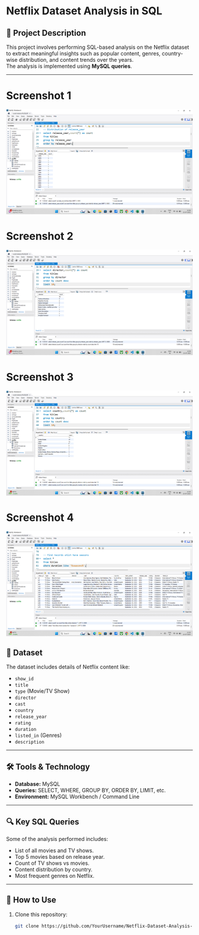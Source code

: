 # Netflix Dataset Analysis in SQL

## 📌 Project Description
This project involves performing SQL-based analysis on the Netflix dataset to extract meaningful insights such as popular content, genres, country-wise distribution, and content trends over the years.  
The analysis is implemented using **MySQL queries**.

---
# Screenshot 1
![Netflix Dataset Analysis Screenshot](https://github.com/Jayesh-dev-glitch/Netflix-Dataset-Analysis-in-SQL/blob/main/Screenshot%202025-07-23%20133844.png)

# Screenshot 2
![Netflix Dataset Analysis Screenshot 2](https://github.com/Jayesh-dev-glitch/Netflix-Dataset-Analysis-in-SQL/blob/main/Screenshot%202025-07-23%20133858.png)

# Screenshot 3
![Netflix Dataset Analysis Screenshot 3](https://github.com/Jayesh-dev-glitch/Netflix-Dataset-Analysis-in-SQL/blob/main/Screenshot%202025-07-23%20133917.png)

# Screenshot 4
![Netflix Dataset Analysis Screenshot 4](https://github.com/Jayesh-dev-glitch/Netflix-Dataset-Analysis-in-SQL/blob/main/Screenshot%202025-07-23%20134000.png)

## 📂 Dataset
The dataset includes details of Netflix content like:
- `show_id`
- `title`
- `type` (Movie/TV Show)
- `director`
- `cast`
- `country`
- `release_year`
- `rating`
- `duration`
- `listed_in` (Genres)
- `description`

---

## 🛠️ Tools & Technology
- **Database:** MySQL  
- **Queries:** SELECT, WHERE, GROUP BY, ORDER BY, LIMIT, etc.  
- **Environment:** MySQL Workbench / Command Line  

---

## 🔍 Key SQL Queries
Some of the analysis performed includes:
- List of all movies and TV shows.
- Top 5 movies based on release year.
- Count of TV shows vs movies.
- Content distribution by country.
- Most frequent genres on Netflix.

---

## 🚀 How to Use
1. Clone this repository:
   ```bash
   git clone https://github.com/YourUsername/Netflix-Dataset-Analysis-in-SQL.git
